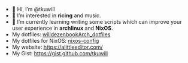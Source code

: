- 👋 Hi, I’m @tkuwill
- 👀 I’m interested in **ricing** and music.
- 🌱 I’m currently learning writing some scripts which can improve your user experience in **archlinux** and **NixOS**.
- My dotfiles: [willdezenbookArch_dotfiles](https://github.com/tkuwill/willdezenbookArch_dotfiles)
- My dotfiles for NixOS: [nixos-config](https://github.com/tkuwill/nixos-config)
- My website: https://alittleeditor.com/
- My Gist: https://gist.github.com/tkuwill

<!---
tkuwill/tkuwill is a ✨ special ✨ repository because its `README.md` (this file) appears on your GitHub profile.
You can click the Preview link to take a look at your changes.
--->
